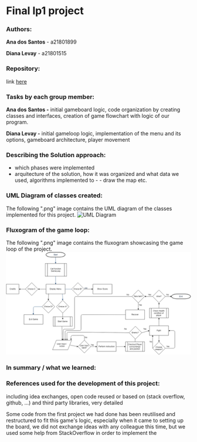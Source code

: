 # Final lp1 project

### Authors:
**Ana dos Santos** - a21801899

**Diana Levay** - a21801515

### Repository:
link [here](https://github.com/nanilevay/projeto_lp1_segunda_epoca)

### Tasks by each group member:

**Ana dos Santos -** initial gameboard logic, code organization by creating classes and interfaces, creation of game flowchart with logic of our program.

**Diana Levay -** initial gameloop logic, implementation of the menu and its options, gameboard architecture, player movement

### Describing the Solution approach:
- which phases were implemented
- arquitecture of the solution, how it was organized and what data we used, algorithms implemented to - - draw the map etc.

### UML Diagram of classes created:
The following ".png" image contains the UML diagram of the classes implemented for this project.
![UML Diagram](URL)

### Fluxogram of the game loop:
The following ".png" image contains the fluxogram showcasing the game loop of the project.
![Fluxogram](LP1_EP2_FlowChart.png)

### In summary / what we learned:

### References used for the development of this project:
including idea exchanges, open code reused or based on (stack overflow, github, ...) and third party libraries, very detailed

Some code from the first project we had done has been reutilised and restructured to fit this game's logic, especially when it came to setting up the board, we did not exchange ideas with any colleague this time, but we used some help from StackOverflow in order to implement the







